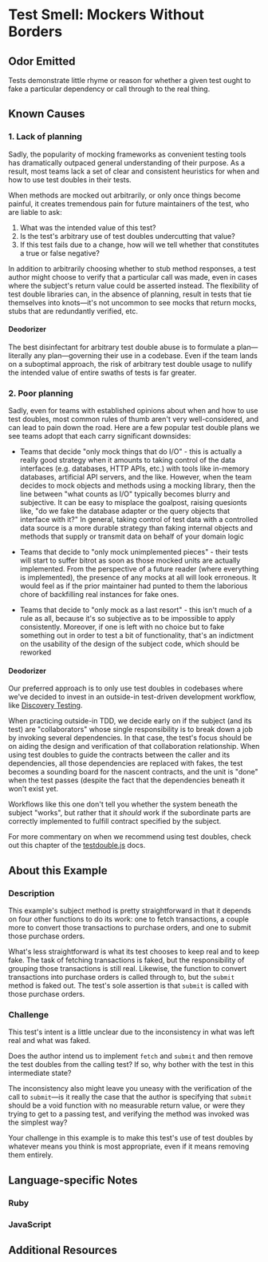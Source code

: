 # Test Smell: Mockers Without Borders

## Odor Emitted

Tests demonstrate little rhyme or reason for whether a given test ought to fake
a particular dependency or call through to the real thing.

## Known Causes

### 1. Lack of planning

Sadly, the popularity of mocking frameworks as convenient testing tools has
dramatically outpaced general understanding of their purpose. As a result, most
teams lack a set of clear and consistent heuristics for when and how to use test
doubles in their tests.

When methods are mocked out arbitrarily, or only once things become painful, it
creates tremendous pain for future maintainers of the test, who are liable to
ask:

1. What was the intended value of this test?
2. Is the test's arbitrary use of test doubles undercutting that value?
3. If this test fails due to a change, how will we tell whether that constitutes
a true or false negative?

In addition to arbitrarily choosing whether to stub method responses, a test
author might choose to verify that a particular call was made, even in cases
where the subject's return value could be asserted instead. The flexibility of
test double libraries can, in the absence of planning, result in tests that tie
themselves into knots—it's not uncommon to see mocks that return mocks, stubs
that are redundantly verified, etc.

#### Deodorizer

The best disinfectant for arbitrary test double abuse is to formulate a
plan—literally any plan—governing their use in a codebase. Even if the team
lands on a suboptimal approach, the risk of arbitrary test double usage to
nullify the intended value of entire swaths of tests is far greater.

### 2. Poor planning

Sadly, even for teams with established opinions about when and how to use test
doubles, most common rules of thumb aren't very well-considered, and can lead to
pain down the road. Here are a few popular test double plans we see teams adopt
that each carry significant downsides:

* Teams that decide "only mock things that do I/O" - this is actually a really
  good strategy when it amounts to taking control of the data interfaces (e.g.
  databases, HTTP APIs, etc.) with tools like in-memory databases,
  artificial API servers, and the like. However, when the team decides to mock
  objects and methods using a mocking library, then the line between "what
  counts as I/O" typically becomes blurry and subjective. It can be easy to
  misplace the goalpost, raising quesionts like, "do we fake the database
  adapter or the query objects that interface with it?" In general, taking
  control of test data with a controlled data source is a more durable strategy
  than faking internal objects and methods that supply or transmit data on
  behalf of your domain logic

* Teams that decide to "only mock unimplemented pieces" - their tests will start
  to suffer bitrot as soon as those mocked units are actually implemented.
  From the perspective of a future reader (where everything is implemented),
  the presence of any mocks at all will look erroneous. It would feel as if the
  prior maintainer had punted to them the laborious chore of backfilling real
  instances for fake ones.

* Teams that decide to "only mock as a last resort" - this isn't much of a rule
  as all, because it's so subjective as to be impossible to apply consistently.
  Moreover, if one is left with no choice but to fake something out in order to
  test a bit of functionality, that's an indictment on the usability of the
  design of the subject code, which should be reworked

#### Deodorizer

Our preferred approach is to only use test doubles in codebases where we've
decided to invest in an outside-in test-driven development workflow, like
[Discovery
Testing](https://github.com/testdouble/contributing-tests/wiki/Discovery-Testing).

When practicing outside-in TDD, we decide early on if the subject (and its test)
are "collaborators" whose single responsibility is to break down a job by
invoking several dependencies. In that case, the test's focus should be on
aiding the design and verification of that collaboration relationship. When using
test doubles to guide the contracts between the caller and its dependencies, all
those dependencies are replaced with fakes, the test becomes a sounding board
for the nascent contracts, and the unit is "done" when the test passes (despite
the fact that the dependencies beneath it won't exist yet.

Workflows like this one don't tell you whether the system beneath the subject
"works", but rather that it _should_ work if the subordinate parts are
correctly implemented to fulfill contract specified by the subject.

For more commentary on when we recommend using test doubles, check out this
chapter of the
[testdouble.js](https://github.com/testdouble/testdouble.js/blob/master/docs/2-howto-purpose.md#purpose)
docs.

## About this Example

### Description

This example's subject method is pretty straightforward in that it depends on
four other functions to do its work: one to fetch transactions, a couple more to
convert those transactions to purchase orders, and one to submit those purchase
orders.

What's less straightforward is what its test chooses to keep real and to keep
fake. The task of fetching transactions is faked, but the responsibility of
grouping those transactions is still real. Likewise, the function to convert
transactions into purchase orders is called through to, but the `submit` method
is faked out. The test's sole assertion is that `submit` is called with those
purchase orders.

### Challenge

This test's intent is a little unclear due to the inconsistency in what was left
real and what was faked.

Does the author intend us to implement `fetch` and `submit` and then remove the
test doubles from the calling test? If so, why bother with the test in this
intermediate state?

The inconsistency also might leave you uneasy with the verification of the call
to `submit`—is it really the case that the author is specifying that `submit`
should be a void function with no measurable return value, or were they trying
to get to a passing test, and verifying the method was invoked was the simplest
way?

Your challenge in this example is to make this test's use of test doubles by
whatever means you think is most appropriate, even if it means removing them
entirely.

## Language-specific Notes

### Ruby

### JavaScript

## Additional Resources
